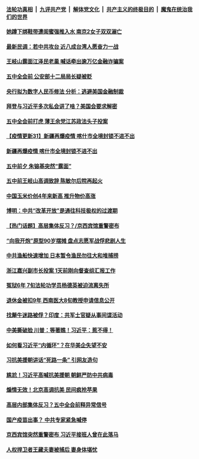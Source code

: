 

####  [法轮功真相](../../../../basic/blob/master/README.md?t=10251531) &nbsp;|&nbsp; [九评共产党](../../../../9ping.md/blob/master/README.md?t=10251531) &nbsp;|&nbsp; [解体党文化](../../../../jtdwh.md/blob/master/README.md?t=10251531)  &nbsp;|&nbsp; [共产主义的终极目的](../../../../gczydzjmd.md/blob/master/README.md?t=10251531) &nbsp;|&nbsp; [魔鬼在统治我们的世界](../../../../mgztzwmdsj.md/blob/master/README.md?t=10251531) 

#### [她蹲下绑鞋带遭闺蜜强推入水 南京2女子双双溺亡](../pages/prog204/a102971498.md?t=10251531) 

#### [最新民调：若中共攻台 近八成台湾人愿奋力一战](../pages/prog204/a102971425.md?t=10251531) 

#### [王岐山露面江泽民老巢 喊话牵出逾万亿金融诈骗案](../pages/prog204/a102971378.md?t=10251531) 

#### [五中全会前 公安部十二局局长疑被贬](../pages/prog204/a102971380.md?t=10251531) 

#### [央行拟为数字人民币修法 分析：逃避美国金融制裁](../pages/prog204/a102971357.md?t=10251531) 

#### [拜登与习近平多次私会讲了啥？美国会要求解密](../pages/prog204/a102971347.md?t=10251531) 

#### [五中全会前打虎 薄王余党江苏政法头子投案](../pages/prog204/a102971295.md?t=10251531) 

#### [【疫情更新31】新疆再爆疫情 喀什市全境封锁不进不出](../pages/prog204/a102966143.md?t=10251531) 

#### [新疆再爆疫情 喀什市全境封锁不进不出](../pages/prog204/a102971158.md?t=10251531) 

#### [五中前夕 朱镕基突然“露面”](../pages/prog204/a102971023.md?t=10251531) 

#### [五中前王岐山高调致辞 陈敏尔后院再起火](../pages/prog204/a102971000.md?t=10251531) 

#### [中国玉米价创4年来新高 推升物价高涨](../pages/prog204/a102970908.md?t=10251531) 

#### [博明：中共“改革开放”是通往科技极权的过渡期](../pages/prog204/a102970886.md?t=10251531) 

#### [【热门话题】高层集体反习？/京西宾馆重警密布](../pages/prog204/a102970789.md?t=10251531) 

#### [“向我开炮”原型90岁摆摊 盘点志愿军战俘悲剧人生](../pages/prog204/a102970702.md?t=10251531) 

#### [中共渔船快速增加 日本暂令渔民勿往大和堆捕捞](../pages/prog204/a102970783.md?t=10251531) 

#### [浙江嘉兴副市长投案 1天前刚向督查组汇报工作](../pages/prog204/a102970749.md?t=10251531) 

#### [冤狱6年 7旬法轮功学员杨德英被迫流离失所](../pages/prog204/a102970762.md?t=10251531) 

#### [退休金被扣9年 西南医大8旬教授申请信息公开](../pages/prog204/a102970759.md?t=10251531) 

#### [找犛牛迷路被俘？印度：共军士官疑从事间谍活动](../pages/prog204/a102970709.md?t=10251531) 

#### [中美撕破脸 川普：等著瞧！习近平：惹不得！](../pages/prog204/a102970717.md?t=10251531) 

#### [如何看习近平“内循环”？在华美企失望不安](../pages/prog204/a102970609.md?t=10251531) 

#### [习抗美援朝讲话“死路一条” 引网友造句](../pages/prog204/a102970665.md?t=10251531) 

#### [尴尬！习近平高喊抗美援朝 朝鲜严防中共病毒](../pages/prog204/a102970654.md?t=10251531) 

#### [煽情无效！北京高调抗美 民间疯抢苹果](../pages/prog204/a102970608.md?t=10251531) 

#### [高层内部集体反习？五中全会前释异常信号](../pages/prog204/a102970586.md?t=10251531) 

#### [国产疫苗出事？ 中共专家紧急喊停](../pages/prog204/a102970562.md?t=10251531) 

#### [京西宾馆突然重警密布 习近平接班人曾在此落马](../pages/prog204/a102970529.md?t=10251531) 


#### [人权捍卫者王藏夫妻被捕后 妻身体堪忧](../pages/prog204/a102969862.md?t=10251531) 

